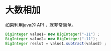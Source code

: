 # 大数相加
如果利用java的 API ，就非常简单。
```java
BigInteger value1= new BigInteger("-11") ;
BigInteger value2= new BigInteger("-11");
BigInteger reslut = value1.subtract(value2) ;
```
